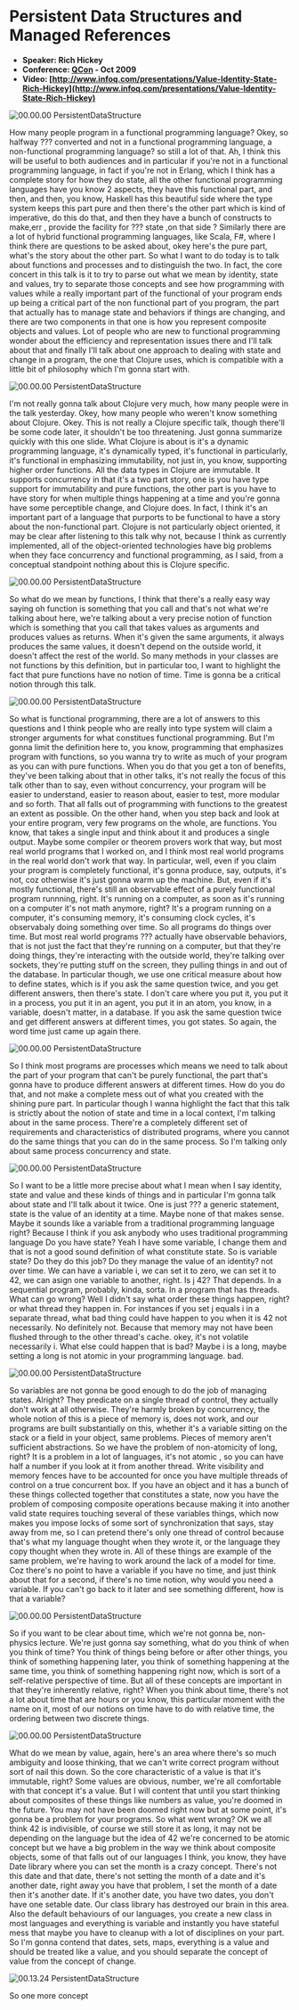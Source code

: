 # Persistent Data Structures and Managed References

* **Speaker: Rich Hickey**
* **Conference: [QCon]() - Oct 2009**
* **Video: [http://www.infoq.com/presentations/Value-Identity-State-Rich-Hickey](http://www.infoq.com/presentations/Value-Identity-State-Rich-Hickey)**

![00.00.00 PersistentDataStructure](PersistentDataStructure/00.00.00.jpg)

How many people program in a functional programming language? Okey, so halfway ??? converted and not in a functional programming language, a non-functional programming language? so still a lot of that. Ah, I think this will be useful to both audiences and in particular if you're not in a functional programming language, in fact if you're not in Erlang, which I think has a complete story for how they do state, all the other functional programming languages have you know 2 aspects, they have this functional part, and then, and then, you know, Haskell has this beautiful side where the type system keeps this part pure and then there's the other part which is kind of imperative, do this do that, and then they have a bunch of constructs to make,err , provide the facility for ??? state ,on that side ? Similarly there are a lot of hybrid functional programming languages, like Scala, F#, where I think there are questions to be asked about, okey here's the pure part, what's the story about the other part. So what I want to do today is to talk about functions and processes and to distinguish the two. In fact, the core concert in this talk is it to try to parse out what we mean by identity, state and values, try to separate those concepts and see how programming with values while a really important part of the functional of your program ends up being a critical part of the non functional part of you program, the part that actually has to manage state and behaviors if things are changing, and there are two components in that one is how you represent composite objects and values. Lot of people who are new to functional programming wonder about the efficiency and representation issues there and I'll talk about that and finally I'll talk about one approach to dealing with state and change in a  program, the one that Clojure uses, which is compatible with a little bit of philosophy which I'm gonna start with.

![00.00.00 PersistentDataStructure](PersistentDataStructure/00.00.00.jpg)

I'm not really gonna talk about Clojure very much, how many people were in the talk yesterday. Okey, how many people who weren't know something about Clojure. Okey. This is not really a Clojure specific talk, though there'll be some code later, it shouldn't be too threatening. Just gonna summarize quickly with this one slide. What Clojure is about is it's a dynamic programming language, it's dynamically typed, it's functional in particularly, it's functional in emphasizing immutability, not just in, you know, supporting higher order functions. All the data types in Clojure are immutable. It supports concurrency  in that it's a two part story, one is you have type support for immutability and pure functions, the other part is you have to have story for when multiple things happening at a time and you're gonna have some perceptible change, and Clojure does. In fact, I think it's an important part of a language that purports to be functional to have a story about the non-functional part. Clojure is not particularly object oriented, it may be clear after listening to this talk why not, because I think as currently implemented, all of the object-oriented technologies have big problems when they face concurrency and functional programming, as I said, from a conceptual standpoint nothing about this is Clojure specific.

![00.00.00 PersistentDataStructure](PersistentDataStructure/00.00.00.jpg)

So what do we mean by functions, I think that there's a really easy way saying oh function is something that you call and that's not what we're talking about here, we're talking about a very precise notion of function which is something that you call that takes values as arguments and produces values as returns. When it's given the same arguments, it always produces the same values, it doesn't depend on the outside world, it doesn't affect the rest of the world. So many methods in your classes are not functions by this definition, but in particular too, I want to highlight the fact that pure functions have no notion of time. Time is gonna be a critical notion through this talk.

![00.00.00 PersistentDataStructure](PersistentDataStructure/00.00.00.jpg)

So what is functional programming, there are a lot of answers to this questions and I think people who are really into type system will claim a stronger arguments for what constitues functional programming. But I'm gonna limit the definition here to, you know, programming that emphasizes program with functions, so you wanna try to write as much of your program as you can with pure functions. When you do that you get a ton of benefits, they've been talking about that in other talks, it's not really the focus of this talk other than to say, even without concurrency, your program will be easier to understand, easier to reason about, easier to test, more modular and so forth. That all falls out of programming with functions to the greatest an extent as possible. On the other hand, when you step back and look at your entire program, very few programs on the whole, are functions. You know, that takes a single input and think about it and produces a single output. Maybe some compiler or theorem provers work that way, but most real world programs that I worked on, and I think most real world programs in the real world don't work that way. In particular, well, even if you claim your program is completely functional, it's gonna produce, say, outputs, it's not, coz otherwise it's just gonna warm up the machine. But, even if it's mostly functional, there's still an observable effect of a purely functional program runnning, right. It's running on a computer, as soon as it's running on a computer it's not math anymore, right? It's a program running on a computer, it's consuming memory, it's consuming clock cycles, it's observabaly doing something over time. So all programs do things over time. But most real world programs ??? actually have observable behaviors, that is not just the fact that they're running on a computer, but that they're doing things, they're interacting with the outside world, they're talking over sockets, they're putting stuff on the screen, they pulling things in and out of the database. In particular though, we use one critical measure about how to define states, which is if you ask the same question twice, and you get different answers, then there's state. I don't care where you put it, you put it in a process, you put it in an agent, you put it in an atom, you know, in a variable, doesn't matter, in a database. If you ask the same question twice and get different answers at different times, you got states. So again, the word time just came up again there.

![00.00.00 PersistentDataStructure](PersistentDataStructure/00.00.00.jpg)

So I think most programs are processes which means we need to talk about the part of your program that can't be purely functional, the part that's gonna have to produce different answers at different times. How do you do that, and not make a complete mess out of what you created with the shining pure part. In particular though I wanna highlight the fact that this talk is strictly about the notion of state and time in a local context, I'm talking about in the same process. There're a completely different set of requirements and characteristics of distributed programs, where you cannot do the same things that you can do in the same process. So I'm talking only about same process concurrency and state.

![00.00.00 PersistentDataStructure](PersistentDataStructure/00.00.00.jpg)

So I want to be a little more precise about what I mean when I say identity, state and value and these kinds of things and in particular I'm gonna talk about state and I'll talk about it twice. One is just ??? a generic statement, state is the value of an identity at a time. Maybe none of that makes sense. Maybe it sounds like a variable from a traditional programming language right? Because I think if you ask anybody who uses traditional programming language Do you have state? Yeah I have some variable, I change them and that is not a good sound definition of what constitute state. So is variable state? Do they do this job? Do they manage the value of an identity? not over time. We can have a variable i, we can set it to zero, we can set it to 42, we can asign one variable to another, right. Is j 42? That depends. In a sequential program, probably, kinda, sorta. In a program that has threads. What can go wrong? Well I didn't say what order these things happen, right? or what thread they happen in. For instances if you set j equals i in a separate thread, what bad thing could have happen to you when it is 42 not necessarily. No definitely not. Because that memory may not have been flushed through to the other thread's cache. okey, it's not volatile necessarily i. What else could happen that is bad? Maybe i is a long, maybe setting a long is not atomic in your programming language. bad.

![00.00.00 PersistentDataStructure](PersistentDataStructure/00.00.00.jpg)

So variables are not gonna be good enough to do the job of managing states. Alright? They predicate on a single thread of control, they actually don't work at all otherwise. They're harmly broken by concurrency, the whole notion of this is a piece of memory is, does not work, and our programs are built substantially on this, whether it's a variable sitting on the stack or a field in your object, same problems. Pieces of memory aren't sufficient abstractions. So we have the problem of non-atomicity of long, right? It is a problem in a lot of languages, it's not atomic , so you can have half a number if you look at it from another thread. Write visibility and memory fences have to be accounted for once you have multiple threads of control on a true concurrent box. If you have an object and it has a bunch of these things collected together that constitutes a state, now you have the problem of composing composite operations because making it into another valid state requires touching several of these variables things, which now makes you impose locks of some sort of synchronization that says, stay away from me, so I can pretend there's only one thread of control because that's what my language thought when they wrote it, or the language they copy thought when they wrote in. All of  these things are example of the same problem, we're having to work around the lack of a model for time. Coz there's no point to have a variable if you have no time, and just think about that for a second, if there's no time notion, why would you need a variable. If you can't go back to it later and see something different, how is that a variable?

![00.00.00 PersistentDataStructure](PersistentDataStructure/00.00.00.jpg)

So if you want to be clear about time, which we're not gonna be, non-physics lecture. We're just gonna say something, what do you think of when you think of time? You think of things being before or after other things, you think of something happening later, you think of something happening at the same time, you think of something happening right now, which is sort of a self-relative perspective of time. But all of these concepts are important in that they're inherently relative, right? When you think about time, there's not a lot about time that are hours or you know, this particular moment with the name on it, most of our notions on time have to do with relative time, the ordering between two discrete things.

![00.00.00 PersistentDataStructure](PersistentDataStructure/00.00.00.jpg)

What do we mean by value, again, here's an area where there's so much ambiguity and loose thinking, that we can't write correct program without sort of nail this down. So the core characteristic of a value is that it's immutable, right? Some values are obvious, number, we're all comfortable with that concept it's a value. But I will content that until you start thinking about composites of these things like numbers as value, you're doomed in the future. You may not have been doomed right now but at some point, it's gonna be a problem for your programs. So what went wrong? OK we all think 42 is indivisible, of course we still store it as long, it may not be depending on the language but the idea of 42 we're concerned to be atomic concept but we have a big problem in the way we think about composite objects, some of that falls out of our languages I think, you know, they have Date library where you can set the month is a crazy concept. There's not this date and that date, there's not setting the month of a date and it's another date, right away you have that problem, I set the month of a date then it's another date. If it's another date, you have two dates, you don't have one setable date. Our class library has destroyed our brain in this area. Also the default behaviours of our languages, you create a new class in most languages and everything is variable and instantly you have stateful mess that maybe you have to cleanup with a lot of disciplines on your part. So I'm gonna contend that dates, sets, maps, everything is a value and should be treated like a value, and you should separate the concept of value from the concept of change.

![00.13.24 PersistentDataStructure](PersistentDataStructure/00.13.24.jpg)

So one more concept
